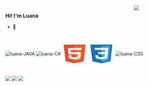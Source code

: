 <img align="right" width="20%" src="https://media.discordapp.net/attachments/1082691918208708742/1082692065370054716/meu_gif.gif?width=500&height=500" />

### Hi! I'm Luana


- 🔭 

</div>
  
  ##

<div style="display: inline_block"><br>
  <img align="center" alt="luana-JAVA" height="60" width="80" src="https://cdn.jsdelivr.net/gh/devicons/devicon/icons/java/java-original-wordmark.svg">
  <img align="center" alt="luana-C#" height="60" width="80" src="https://cdn.jsdelivr.net/gh/devicons/devicon/icons/csharp/csharp-original.svg">
  <img align="center" alt="luana-HTML" height="60" width="80" src="https://raw.githubusercontent.com/devicons/devicon/master/icons/html5/html5-original.svg">
  <img align="center" alt="luana-CSS" height="60" width="80" src="https://raw.githubusercontent.com/devicons/devicon/master/icons/css3/css3-original.svg">
  <img align="center" alt="luana-CSS" height="60" width="80" src="https://raw.githubusercontent.com/devicons/devicon/master/icons/css3/css3-original.svg](https://cdn.jsdelivr.net/gh/devicons/devicon@v2.15.1/devicon.min.css">
</div>

#

<div> 
  <a href="https://www.instagram.com/luanathurow/" target="_blank"><img src="https://img.shields.io/badge/-Instagram-%23E4405F?style=for-the-badge&logo=instagram&logoColor=white" target="_blank"></a>
  <a href = "mailto:luanathurow16@gmail.com"><img src="https://img.shields.io/badge/-Gmail-%23333?style=for-the-badge&logo=gmail&logoColor=white" target="_blank"></a>
  <a href="https://www.linkedin.com/in/luana-thurow-b0a04a176/" target="_blank"><img src="https://img.shields.io/badge/-LinkedIn-%230077B5?style=for-the-badge&logo=linkedin&logoColor=white" target="_blank"></a> 
</div>

